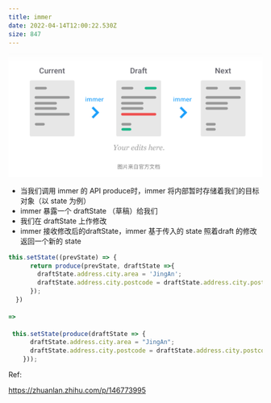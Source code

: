 ```yaml
---
title: immer
date: 2022-04-14T12:00:22.530Z
size: 847
---
```

![SCR-20220309-fxo](../../public/react/SCR-20220309-fxo.png)

- 当我们调用 immer 的 API produce时，immer 将内部暂时存储着我们的目标对象（以 state 为例）
- immer 暴露一个 draftState （草稿）给我们
- 我们在 draftState 上作修改
- immer 接收修改后的draftState，immer 基于传入的 state 照着draft 的修改 返回一个新的 state

```jsx
this.setState((prevState) => {
      return produce(prevState, draftState =>{
        draftState.address.city.area = 'JingAn';
        draftState.address.city.postcode = draftState.address.city.postcode + 10;
      });
  })

=> 

 this.setState(produce(draftState => {
      draftState.address.city.area = "JingAn";
      draftState.address.city.postcode = draftState.address.city.postcode + 10;
    }));
```

Ref:

https://zhuanlan.zhihu.com/p/146773995
